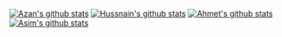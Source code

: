 [![Azan's github stats](https://github-readme-stats.vercel.app/api?username=azanbinzahid)](https://github.com/azanbinzahid)
[![Hussnain's github stats](https://github-readme-stats.vercel.app/api?username=hussnainwithss)](https://github.com/hussnainwithss)
[![Ahmet's github stats](https://github-readme-stats.vercel.app/api?username=asotronot)](https://github.com/asotronot)
[![Asim's github stats](https://github-readme-stats.vercel.app/api?username=mrasimzahid)](https://github.com/mrasimzahid)